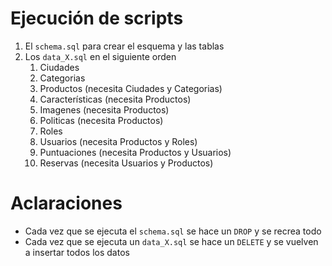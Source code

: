 # Ejecución de scripts

1. El `schema.sql` para crear el esquema y las tablas
2. Los `data_X.sql` en el siguiente orden
    1. Ciudades
    2. Categorias
    3. Productos (necesita Ciudades y Categorias)
    4. Características (necesita Productos)
    5. Imagenes (necesita Productos)
    6. Politicas (necesita Productos)
    7. Roles
    8. Usuarios (necesita Productos y Roles)
    9. Puntuaciones (necesita Productos y Usuarios)
    10. Reservas (necesita Usuarios y Productos)

# Aclaraciones
- Cada vez que se ejecuta el `schema.sql` se hace un `DROP` y se recrea todo
- Cada vez que se ejecuta un `data_X.sql` se hace un `DELETE` y se vuelven a insertar todos los datos